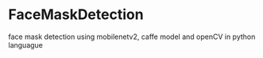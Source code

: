 # FaceMaskDetection
face mask detection using mobilenetv2, caffe model and openCV in python languague
